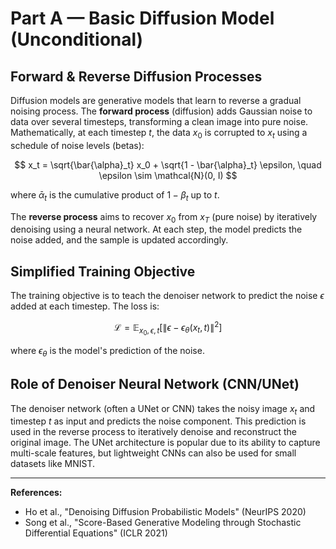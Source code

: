 # Part A — Basic Diffusion Model (Unconditional)

## Forward & Reverse Diffusion Processes

Diffusion models are generative models that learn to reverse a gradual noising process. The **forward process** (diffusion) adds Gaussian noise to data over several timesteps, transforming a clean image into pure noise. Mathematically, at each timestep $t$, the data $x_0$ is corrupted to $x_t$ using a schedule of noise levels (betas):

$$
x_t = \sqrt{\bar{\alpha}_t} x_0 + \sqrt{1 - \bar{\alpha}_t} \epsilon, \quad \epsilon \sim \mathcal{N}(0, I)
$$

where $\bar{\alpha}_t$ is the cumulative product of $1-\beta_t$ up to $t$.

The **reverse process** aims to recover $x_0$ from $x_T$ (pure noise) by iteratively denoising using a neural network. At each step, the model predicts the noise added, and the sample is updated accordingly.

## Simplified Training Objective

The training objective is to teach the denoiser network to predict the noise $\epsilon$ added at each timestep. The loss is:

$$
\mathcal{L} = \mathbb{E}_{x_0, \epsilon, t} \left[ \| \epsilon - \epsilon_\theta(x_t, t) \|^2 \right]
$$

where $\epsilon_\theta$ is the model's prediction of the noise.

## Role of Denoiser Neural Network (CNN/UNet)

The denoiser network (often a UNet or CNN) takes the noisy image $x_t$ and timestep $t$ as input and predicts the noise component. This prediction is used in the reverse process to iteratively denoise and reconstruct the original image. The UNet architecture is popular due to its ability to capture multi-scale features, but lightweight CNNs can also be used for small datasets like MNIST.

---

**References:**
- Ho et al., "Denoising Diffusion Probabilistic Models" (NeurIPS 2020)
- Song et al., "Score-Based Generative Modeling through Stochastic Differential Equations" (ICLR 2021)
